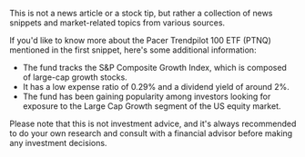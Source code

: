This is not a news article or a stock tip, but rather a collection of news snippets and market-related topics from various sources. 

If you'd like to know more about the Pacer Trendpilot 100 ETF (PTNQ) mentioned in the first snippet, here's some additional information:

* The fund tracks the S&P Composite Growth Index, which is composed of large-cap growth stocks.
* It has a low expense ratio of 0.29% and a dividend yield of around 2%.
* The fund has been gaining popularity among investors looking for exposure to the Large Cap Growth segment of the US equity market.

Please note that this is not investment advice, and it's always recommended to do your own research and consult with a financial advisor before making any investment decisions.